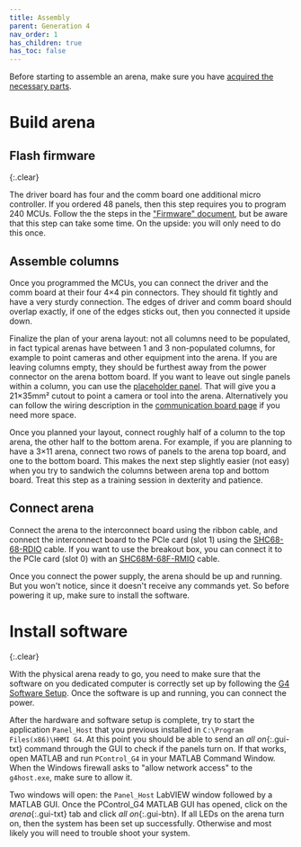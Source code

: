 ```yaml
---
title: Assembly
parent: Generation 4
nav_order: 1
has_children: true
has_toc: false
---
```


Before starting to assemble an arena, make sure you have [acquired the necessary parts](G4-Acquisition.md).

# Build arena

## Flash firmware
{:.clear}

The driver board has four and the comm board one additional micro controller. If you ordered 48 panels, then this step requires you to program 240 MCUs. Follow the the steps in the ["Firmware" document]({{site.baseurl}}/Generation%204/Firmware/docs), but be aware that this step can take some time. On the upside: you will only need to do this once.

## Assemble columns

Once you programmed the MCUs, you can connect the driver and the comm board at their four 4×4 pin connectors. They should fit tightly and have a very sturdy connection. The edges of driver and comm board should overlap exactly, if one of the edges sticks out, then you connected it upside down.

Finalize the plan of your arena layout: not all columns need to be populated, in fact typical arenas have between 1 and 3 non-populated columns, for example to point cameras and other equipment into the arena. If you are leaving columns empty, they should be furthest away from the power connector on the arena bottom board. If you want to leave out single panels within a column, you can use the [placeholder panel]({{site.baseurl}}/Generation%204/Hardware/docs/comm.html#placeholder). That will give you a 21×35mm² cutout to point a camera or tool into the arena. Alternatively you can follow the wiring description in the [communication board page]({{site.baseurl}}/Generation%204/Hardware/docs/comm.html) if you need more space.

Once you planned your layout, connect roughly half of a column to the top arena, the other half to the bottom arena. For example, if you are planning to have a 3×11 arena, connect two rows of panels to the arena top board, and one to the bottom board. This makes the next step slightly easier (not easy) when you try to sandwich the columns between arena top and bottom board. Treat this step as a training session in dexterity and patience.

## Connect arena

Connect the arena to the interconnect board using the ribbon cable, and connect the interconnect board to the PCIe card (slot 1) using the [SHC68-68-RDIO](G4-COTS.md#vhdci-cables) cable. If you want to use the breakout box, you can connect it to the PCIe card (slot 0) with an [SHC68M-68F-RMIO](G4-COTS.md#vhdci-cables) cable.

Once you connect the power supply, the arena should be up and running. But you won't notice, since it doesn't receive any commands yet. So before powering it up, make sure to install the software.

# Install software
{:.clear}

With the physical arena ready to go, you need to make sure that the software on you dedicated computer is correctly set up by following the [G4 Software Setup]({{site.baseurl}}/Generation%204/Display_Tools/docs/G4_Software_Setup.html). Once the software is up and running, you can connect the power.

After the hardware and software setup is complete, try to start the application `Panel_Host` that you previous installed in `C:\Program Files(x86)\HHMI G4`. At this point you should be able to send an *all on*{:.gui-txt} command through the GUI to check if the panels turn on. If that works, open MATLAB and run `PControl_G4` in your MATLAB Command Window. When the Windows firewall asks to "allow network access" to the `g4host.exe`, make sure to allow it.

Two windows will open: the `Panel_Host` LabVIEW window followed by a MATLAB GUI. Once the PControl_G4 MATLAB GUI has opened, click on the *arena*{:.gui-txt} tab and click *all on*{:.gui-btn}. If all LEDs on the arena turn on, then the system has been set up successfully. Otherwise and most likely you will need to trouble shoot your system.
